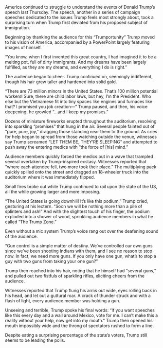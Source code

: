 America continued to struggle to understand the events of Donald Trump’s speech last Thursday. The speech, another in a series of campaign speeches dedicated to the issues Trump feels most strongly about, took a surprising turn when Trump first deviated from his proposed subject of immigration.

Beginning by thanking the audience for this “Trumportunity” Trump moved to his vision of America, accompanied by a PowerPoint largely featuring images of himself.

“You know, when I first invented this great country, I had imagined it to be a melting pot, full of dirty immigrants. And my dreams have been largely fulfilled, as they are my dreams, and everything I do is right.”

The audience began to cheer. Trump continued on, seemingly indifferent, though his hair grew taller and hardened into solid gold.

“There are 73 million minors in the United States. That’s 100 million potential workers! Sure, there are child labor laws, but hey, I’m the President. Who else but the Vietnamese fit into tiny spaces like engines and furnaces like that? I promised you job creation—” Trump paused, and then, his voice deepening, he growled “...and I keep my promises.”

Dozens of miniature fireworks erupted throughout the auditorium, resolving into sparkling “promises” that hung in the air. Several people fainted out of “pure, pure, joy,” dragging those standing near them to the ground. As cries for help began to spread from those watching outside the venue, witnesses say Trump screamed “LET THEM BE, THEY’RE SLEEPING” and attempted to push away the entering medics with “the force of [his] mind.”

Audience members quickly forced the medics out in a wave that trampled several overtaken by Trump-inspired ecstasy. Witnesses reported that “where each attendee fell, two more took their place.” The multiplying pack quickly spilled onto the street and dragged an 18-wheeler truck into the auditorium where it was immediately flipped.

Small fires broke out while Trump continued to rail upon the state of the US, all the while growing larger and more imposing.

“The United States is going downhill! It’s like this podium,” Trump cried, gesturing at his lectern. “Soon we will be nothing more than a pile of splinters and ash!” And with the slightest touch of his finger, the podium exploded into a shower of wood, sprinkling audience members in what he called “The Trump Zone.”

Even without a mic system Trump’s voice rang out over the deafening sound of the audience.

“Gun control is a simple matter of destiny. We’ve controlled our own guns since we’ve been shooting Indians with them, and I see no reason to stop now. In fact, we need more guns. If you only have one gun, what’s to stop a guy with two guns from taking your one gun?”

Trump then reached into his hair, noting that he himself had “several guns,” and pulled out two fistfuls of sparkling rifles, eliciting cheers from the audience.

Witnesses reported that Trump flung his arms out wide, eyes rolling back in his head, and let out a guttural roar. A crack of thunder struck and with a flash of light, every audience member was holding a gun.

Unseeing and terrible, Trump spoke his final words: “If you want speeches like this every day and a wall around Mexico, vote for me. I can’t make this a reality without your help, now get into my mouth.” Trump then opened his mouth impossibly wide and the throng of spectators rushed to form a line.

Despite eating a surprising percentage of the state’s voters, Trump still seems to be leading the polls.
